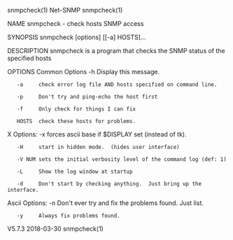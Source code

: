 snmpcheck(1)                                                         Net-SNMP                                                         snmpcheck(1)

NAME
       snmpcheck - check hosts SNMP access

SYNOPSIS
       snmpcheck [options] [[-a] HOSTS]...

DESCRIPTION
       snmpcheck is a program that checks the SNMP status of the specified hosts

OPTIONS
   Common Options
       -h     Display this message.

       -a     check error log file AND hosts specified on command line.

       -p     Don't try and ping-echo the host first

       -f     Only check for things I can fix

       HOSTS  check these hosts for problems.

   X Options:
       -x     forces ascii base if $DISPLAY set (instead of tk).

       -H     start in hidden mode.  (hides user interface)

       -V NUM sets the initial verbosity level of the command log (def: 1)

       -L     Show the log window at startup

       -d     Don't start by checking anything.  Just bring up the interface.

   Ascii Options:
       -n     Don't ever try and fix the problems found.  Just list.

       -y     Always fix problems found.

V5.7.3                                                              2018-03-30                                                        snmpcheck(1)
